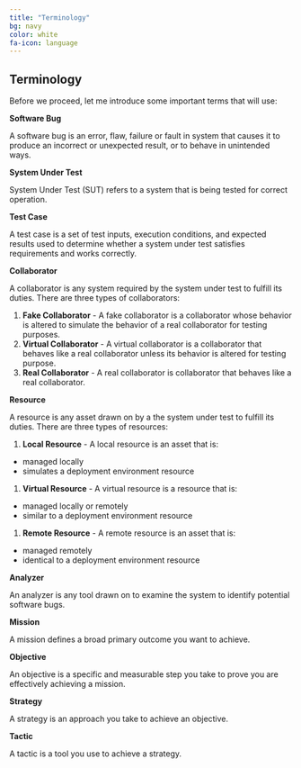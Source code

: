 ```yaml
---
title: "Terminology"
bg: navy
color: white
fa-icon: language
---
```


## Terminology
Before we proceed, let me introduce some important terms that will use:

**Software Bug**

A software bug is an error, flaw, failure or fault in system that causes it to produce an incorrect or unexpected result, or to behave in unintended ways.

**System Under Test**

System Under Test (SUT) refers to a system that is being tested for correct operation.

**Test Case**

A test case is a set of test inputs, execution conditions, and expected results used to determine whether a system under test satisfies requirements and works correctly.

**Collaborator**

A collaborator is any system required by the system under test to fulfill its duties. There are three types of collaborators:
1. **Fake Collaborator** - A fake collaborator is a collaborator whose behavior is altered to simulate the behavior of a real collaborator for testing purposes.
1. **Virtual Collaborator** - A virtual collaborator is a collaborator that behaves like a real collaborator unless its behavior is altered for testing purpose.
1. **Real Collaborator** - A real collaborator is collaborator that behaves like a real collaborator.

**Resource**

A resource is any asset drawn on by a the system under test to fulfill its duties. There are three types of resources:
1. **Local Resource** - A local resource is an asset that is:
 * managed locally
 * simulates a deployment environment resource
1. **Virtual Resource** - A virtual resource is a resource that is:
 * managed locally or remotely
 * similar to a deployment environment resource
1. **Remote Resource** - A remote resource is an asset that is:
 * managed remotely
 * identical to a deployment environment resource

**Analyzer**

An analyzer is any tool drawn on to examine the system to identify potential software bugs.

**Mission**

A mission defines a broad primary outcome you want to achieve.

**Objective**

An objective is a specific and measurable step you take to prove you are effectively achieving a mission.

**Strategy**

A strategy is an approach you take to achieve an objective.

**Tactic**

A tactic is a tool you use to achieve a strategy.
